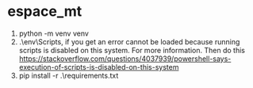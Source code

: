 # espace_mt

1. python -m venv venv
2. .\env\Scripts\, if you get an error cannot be loaded because running scripts is disabled on this system. For more 
information. Then do this https://stackoverflow.com/questions/4037939/powershell-says-execution-of-scripts-is-disabled-on-this-system
3. pip install -r .\requirements.txt
